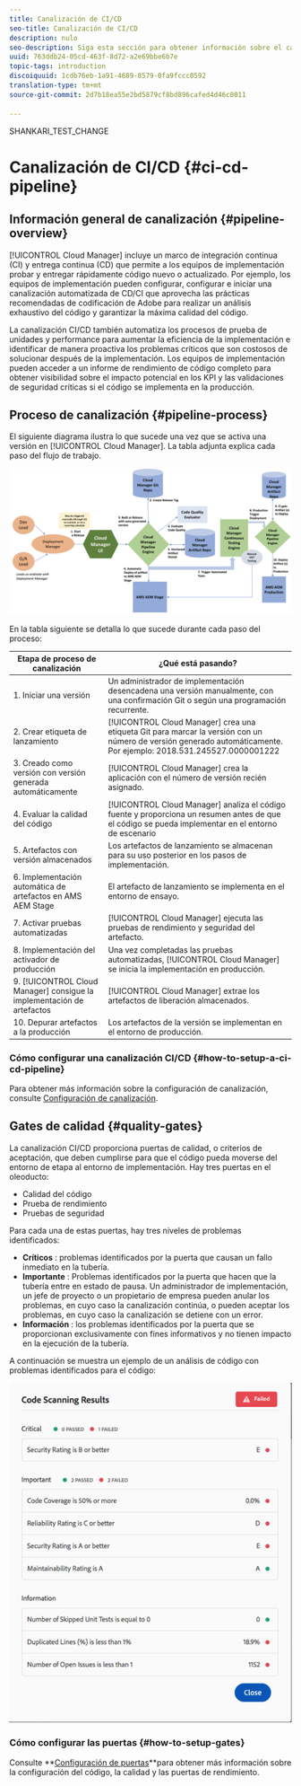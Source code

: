 ```yaml
---
title: Canalización de CI/CD
seo-title: Canalización de CI/CD
description: nulo
seo-description: Siga esta sección para obtener información sobre el canalizador de CI/CD, que gestiona las implementaciones en el escenario y la producción en Cloud Manager.
uuid: 763ddb24-05cd-463f-8d72-a2e69bbe6b7e
topic-tags: introduction
discoiquuid: 1cdb76eb-1a91-4689-8579-0fa9fccc0592
translation-type: tm+mt
source-git-commit: 2d7b18ea55e2bd5879cf8bd896cafed4d46c0011

---
```


SHANKARI_TEST_CHANGE
# Canalización de CI/CD {#ci-cd-pipeline}

## Información general de canalización {#pipeline-overview}

[!UICONTROL Cloud Manager] incluye un marco de integración continua (CI) y entrega continua (CD) que permite a los equipos de implementación probar y entregar rápidamente código nuevo o actualizado. Por ejemplo, los equipos de implementación pueden configurar, configurar e iniciar una canalización automatizada de CD/CI que aprovecha las prácticas recomendadas de codificación de Adobe para realizar un análisis exhaustivo del código y garantizar la máxima calidad del código.

La canalización CI/CD también automatiza los procesos de prueba de unidades y performance para aumentar la eficiencia de la implementación e identificar de manera proactiva los problemas críticos que son costosos de solucionar después de la implementación. Los equipos de implementación pueden acceder a un informe de rendimiento de código completo para obtener visibilidad sobre el impacto potencial en los KPI y las validaciones de seguridad críticas si el código se implementa en la producción.

## Proceso de canalización {#pipeline-process}

El siguiente diagrama ilustra lo que sucede una vez que se activa una versión en [!UICONTROL Cloud Manager]. La tabla adjunta explica cada paso del flujo de trabajo.

![](assets/screen_shot_2018-05-30at82457pm.png)

En la tabla siguiente se detalla lo que sucede durante cada paso del proceso:

| Etapa de proceso de canalización | ¿Qué está pasando? |
|---|---|
| 1. Iniciar una versión | Un administrador de implementación desencadena una versión manualmente, con una confirmación Git o según una programación recurrente. |
| 2. Crear etiqueta de lanzamiento | [!UICONTROL Cloud Manager] crea una etiqueta Git para marcar la versión con un número de versión generado automáticamente. Por ejemplo: 2018.531.245527.0000001222 |
| 3. Creado como versión con versión generada automáticamente | [!UICONTROL Cloud Manager] crea la aplicación con el número de versión recién asignado. |
| 4. Evaluar la calidad del código | [!UICONTROL Cloud Manager] analiza el código fuente y proporciona un resumen antes de que el código se pueda implementar en el entorno de escenario |
| 5. Artefactos con versión almacenados | Los artefactos de lanzamiento se almacenan para su uso posterior en los pasos de implementación. |
| 6. Implementación automática de artefactos en AMS AEM Stage | El artefacto de lanzamiento se implementa en el entorno de ensayo. |
| 7. Activar pruebas automatizadas | [!UICONTROL Cloud Manager] ejecuta las pruebas de rendimiento y seguridad del artefacto. |
| 8. Implementación del activador de producción | Una vez completadas las pruebas automatizadas, [!UICONTROL Cloud Manager] se inicia la implementación en producción. |
| 9. [!UICONTROL Cloud Manager] consigue la implementación de artefactos | [!UICONTROL Cloud Manager] extrae los artefactos de liberación almacenados. |
| 10. Depurar artefactos a la producción | Los artefactos de la versión se implementan en el entorno de producción. |

### Cómo configurar una canalización CI/CD {#how-to-setup-a-ci-cd-pipeline}

Para obtener más información sobre la configuración de canalización, consulte [Configuración de canalización](configuring-pipeline.md).

## Gates de calidad {#quality-gates}

La canalización CI/CD proporciona puertas de calidad, o criterios de aceptación, que deben cumplirse para que el código pueda moverse del entorno de etapa al entorno de implementación. Hay tres puertas en el oleoducto:

* Calidad del código
* Prueba de rendimiento
* Pruebas de seguridad

Para cada una de estas puertas, hay tres niveles de problemas identificados:

* **Críticos** : problemas identificados por la puerta que causan un fallo inmediato en la tubería.
* **Importante** : Problemas identificados por la puerta que hacen que la tubería entre en estado de pausa. Un administrador de implementación, un jefe de proyecto o un propietario de empresa pueden anular los problemas, en cuyo caso la canalización continúa, o pueden aceptar los problemas, en cuyo caso la canalización se detiene con un error.
* **Información** : los problemas identificados por la puerta que se proporcionan exclusivamente con fines informativos y no tienen impacto en la ejecución de la tubería.

A continuación se muestra un ejemplo de un análisis de código con problemas identificados para el código:

![](assets/quality-gate-failed.png)

### Cómo configurar las puertas {#how-to-setup-gates}

Consulte **[Configuración de puertas](configuring-pipeline.md)**para obtener más información sobre la configuración del código, la calidad y las puertas de rendimiento.
